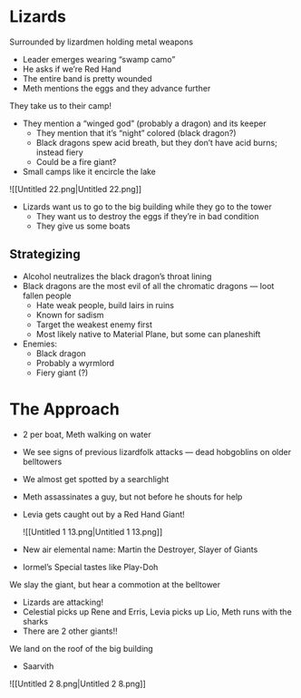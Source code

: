 # Lizards

Surrounded by lizardmen holding metal weapons

- Leader emerges wearing “swamp camo”
- He asks if we’re Red Hand
- The entire band is pretty wounded
- Meth mentions the eggs and they advance further

They take us to their camp!

- They mention a “winged god” (probably a dragon) and its keeper
    - They mention that it’s “night” colored (black dragon?)
    - Black dragons spew acid breath, but they don’t have acid burns; instead fiery
    - Could be a fire giant?
- Small camps like it encircle the lake

![[Untitled 22.png|Untitled 22.png]]

- Lizards want us to go to the big building while they go to the tower
    - They want us to destroy the eggs if they’re in bad condition
    - They give us some boats

## Strategizing

- Alcohol neutralizes the black dragon’s throat lining
- Black dragons are the most evil of all the chromatic dragons — loot fallen people
    - Hate weak people, build lairs in ruins
    - Known for sadism
    - Target the weakest enemy first
    - Most likely native to Material Plane, but some can planeshift
- Enemies:
    - Black dragon
    - Probably a wyrmlord
    - Fiery giant (?)

# The Approach

- 2 per boat, Meth walking on water
- We see signs of previous lizardfolk attacks — dead hobgoblins on older belltowers
- We almost get spotted by a searchlight
- Meth assassinates a guy, but not before he shouts for help
- Levia gets caught out by a Red Hand Giant!
    
    ![[Untitled 1 13.png|Untitled 1 13.png]]
    
- New air elemental name: Martin the Destroyer, Slayer of Giants
- Iormel’s Special tastes like Play-Doh

  

We slay the giant, but hear a commotion at the belltower

- Lizards are attacking!
- Celestial picks up Rene and Erris, Levia picks up Lio, Meth runs with the sharks
- There are 2 other giants!!

  

We land on the roof of the big building

- Saarvith

![[Untitled 2 8.png|Untitled 2 8.png]]